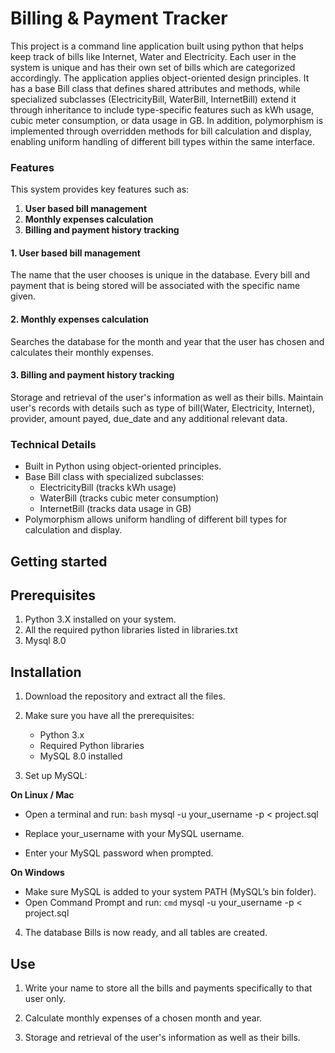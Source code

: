 # Billing & Payment Tracker
This project is a command line application built using python that helps keep track of bills like Internet, Water and Electricity. Each user in the system is unique and has their own set of bills which are categorized accordingly. The application applies object-oriented design principles. It has a base Bill class that defines shared attributes and methods, while specialized subclasses (ElectricityBill, WaterBill, InternetBill) extend it through inheritance to include type-specific features such as kWh usage, cubic meter consumption, or data usage in GB. In addition, polymorphism is implemented through overridden methods for bill calculation and display, enabling uniform handling of different bill types within the same interface.

### Features
This system provides key features such as:

1. **User based bill management**
2. **Monthly expenses calculation**
3. **Billing and payment history tracking**

<h4>1. User based bill management</h4>

The name that the user chooses is unique in the database. 
Every bill and payment that is being stored will be associated with the specific name given.

<h4>2. Monthly expenses calculation</h4>

Searches the database for the month and year that the user has chosen and calculates their monthly expenses.

<h4>3. Billing and payment history tracking</h4>

Storage and retrieval of the user's information as well as their bills.
Maintain user's records with details such as type of bill(Water, Electricity, Internet), provider, amount payed, due_date and any additional relevant data.

### Technical Details
* Built in Python using object-oriented principles.
* Base Bill class with specialized subclasses:
   * ElectricityBill (tracks kWh usage)
   * WaterBill (tracks cubic meter consumption)
   * InternetBill (tracks data usage in GB)
* Polymorphism allows uniform handling of different bill types for calculation and display.
## Getting started

## Prerequisites

1. Python 3.X installed on your system.
2. All the required python libraries listed in libraries.txt
3. Mysql 8.0

## Installation

1. Download the repository and extract all the files.

2. Make sure you have all the prerequisites:
   - Python 3.x
   - Required Python libraries
   - MySQL 8.0 installed

3. Set up MySQL:

 **On Linux / Mac** 
 
   * Open a terminal and run:
     ```bash```
     mysql -u your_username -p < project.sql

   * Replace your_username with your MySQL username.

   * Enter your MySQL password when prompted.

 **On Windows**
   * Make sure MySQL is added to your system PATH (MySQL’s bin folder).
   * Open Command Prompt and run:
   ```cmd```
   mysql -u your_username -p < project.sql

4. The database Bills is now ready, and all tables are created.

## Use

1. Write your name to store all the bills and payments specifically to that user only.

2. Calculate monthly expenses of a chosen month and year.

3. Storage and retrieval of the user's information as well as their bills.
